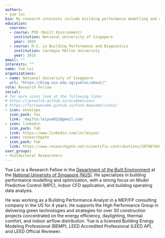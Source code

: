 ```yaml
---
authors:
- yue-lei
bio: My research interests include building performance modelling and optimization as well as data analytics.
education:
  courses:
  - course: PhD (Built Environment)
    institution: National University of Singapore
    year: 2025
  - course: M.S. in Building Performance and Diagnostics
    institution: Carnegie Mellon University
    year: 2015
email: ""
interests: ""
name: Yue Lei
organizations:
- name: National University of Singapore
  url: "https://blog.nus.edu.sg/yuelei/about/"
role: Research Fellow
social:
# for more icons look at the following links
# https://jpswalsh.github.io/academicons/
# https://fortawesome.github.io/Font-Awesome/icons/
- icon: envelope
  icon_pack: fas
  link: 'mailto:leiyue812@gmail.com'
- icon: linkedin
  icon_pack: fab
  link: https://www.linkedin.com/in/leiyue/
- icon: researchgate
  icon_pack: fab
  link: https://www.researchgate.net/scientific-contributions/2079874594_Yue_Lei
user_groups:
- Postdoctoral Researchers
---
```


Yue Lei is a Research Fellow in the [Department of the Built Environment](https://cde.nus.edu.sg/dbe/) at the [National University of Singapore (NUS)](http://www.nus.edu.sg). He specializes in building performance modelling and optimization, with a strong focus on Model Predictive Control (MPC), indoor CFD application, and building operating data analysis.

He was working as a Building Performance Analyst in a MEP/FP consulting company in the US for 4 years. He supports the High Performance Group in delivering green technologies and strategies for over 30 construction projects concentrated on the energy efficiency, daylighting, thermal comfort, and indoor airflow distribution. Yue is a licensed Building Energy Modeling Professional (BEMP), LEED Accredited Professional (LEED AP), and LEED Official Reviewer.
